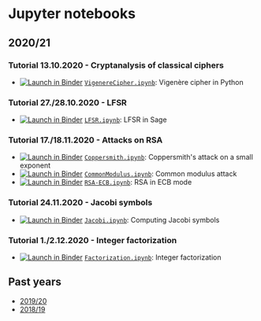 # Jupyter notebooks

## 2020/21

### Tutorial 13.10.2020 - Cryptanalysis of classical ciphers

* [![Launch in Binder](https://mybinder.org/badge.svg)](https://mybinder.org/v2/gh/jaanos/kirv/master?filepath=notebooks/VigenereCipher.ipynb) [`VigenereCipher.ipynb`](https://nbviewer.jupyter.org/github/jaanos/kirv/blob/master/notebooks/VigenereCipher.ipynb): Vigenère cipher in Python

### Tutorial 27./28.10.2020 - LFSR

* [![Launch in Binder](https://mybinder.org/badge.svg)](https://mybinder.org/v2/gh/jaanos/kirv/master?filepath=notebooks/LFSR.ipynb) [`LFSR.ipynb`](https://nbviewer.jupyter.org/github/jaanos/kirv/blob/master/notebooks/LFSR.ipynb): LFSR in Sage

### Tutorial 17./18.11.2020 - Attacks on RSA

* [![Launch in Binder](https://mybinder.org/badge.svg)](https://mybinder.org/v2/gh/jaanos/kirv/master?filepath=notebooks/Coppersmith.ipynb) [`Coppersmith.ipynb`](https://nbviewer.jupyter.org/github/jaanos/kirv/blob/master/notebooks/Coppersmith.ipynb): Coppersmith's attack on a small exponent
* [![Launch in Binder](https://mybinder.org/badge.svg)](https://mybinder.org/v2/gh/jaanos/kirv/master?filepath=notebooks/CommonModulus.ipynb) [`CommonModulus.ipynb`](https://nbviewer.jupyter.org/github/jaanos/kirv/blob/master/notebooks/CommonModulus.ipynb): Common modulus attack
* [![Launch in Binder](https://mybinder.org/badge.svg)](https://mybinder.org/v2/gh/jaanos/kirv/master?filepath=notebooks/RSA-ECB.ipynb) [`RSA-ECB.ipynb`](https://nbviewer.jupyter.org/github/jaanos/kirv/blob/master/notebooks/RSA-ECB.ipynb): RSA in ECB mode

### Tutorial 24.11.2020 - Jacobi symbols

* [![Launch in Binder](https://mybinder.org/badge.svg)](https://mybinder.org/v2/gh/jaanos/kirv/master?filepath=notebooks/Jacobi.ipynb) [`Jacobi.ipynb`](https://nbviewer.jupyter.org/github/jaanos/kirv/blob/master/notebooks/Jacobi.ipynb): Computing Jacobi symbols

### Tutorial 1./2.12.2020 - Integer factorization

* [![Launch in Binder](https://mybinder.org/badge.svg)](https://mybinder.org/v2/gh/jaanos/kirv/master?filepath=notebooks/Factorization.ipynb) [`Factorization.ipynb`](https://nbviewer.jupyter.org/github/jaanos/kirv/blob/master/notebooks/Factorization.ipynb): Integer factorization

## Past years

* [2019/20](archive.md#201920)
* [2018/19](archive.md#201819)
